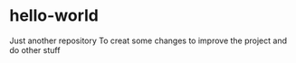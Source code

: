 # hello-world
Just another repository 
To creat some changes to improve the project and do other stuff
